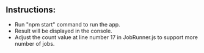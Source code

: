 Instructions:
--------------
  - Run "npm start" command to run the app.
  - Result will be displayed in the console.
  - Adjust the count value at line number 17 in JobRunner.js to support more number of jobs.
